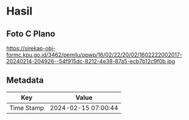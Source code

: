 # Hasil

## Foto C Plano

https://sirekap-obj-formc.kpu.go.id/3462/pemilu/ppwp/16/02/22/20/02/1602222002017-20240214-204926--54f915dc-8212-4e38-87a5-ecb7b12c9f0b.jpg


## Metadata

| Key        | Value               |
| ---------- | ------------------- |
| Time Stamp | 2024-02-15 07:00:44 |



